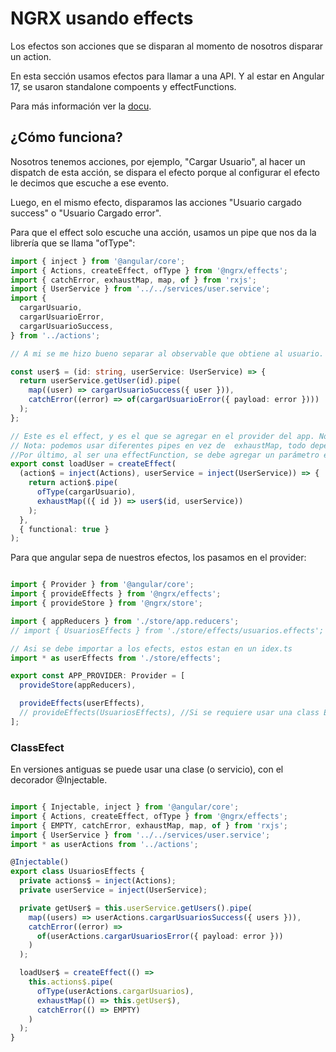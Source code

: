 # NGRX usando effects

Los efectos son acciones que se disparan al momento de nosotros disparar un action. 

En esta sección usamos efectos para llamar a una API. Y al estar en Angular 17, se usaron standalone compoents y effectFunctions. 

Para más información ver la [docu](https://ngrx.io/guide/effects).

## ¿Cómo funciona?
Nosotros tenemos acciones, por ejemplo, "Cargar Usuario", al hacer un dispatch de esta acción, se dispara el efecto porque al configurar el efecto le decimos que escuche a ese evento. 

Luego, en el mismo efecto, disparamos las acciones "Usuario cargado success" o "Usuario Cargado error".

Para que el effect solo escuche una acción, usamos un pipe que nos da la librería que se llama "ofType":

``` typescript
import { inject } from '@angular/core';
import { Actions, createEffect, ofType } from '@ngrx/effects';
import { catchError, exhaustMap, map, of } from 'rxjs';
import { UserService } from '../../services/user.service';
import {
  cargarUsuario,
  cargarUsuarioError,
  cargarUsuarioSuccess,
} from '../actions';

// A mi se me hizo bueno separar al observable que obtiene al usuario. El observable viene del servicio y lo mapeamos para que dispare una acción en cuanto se cargue el usuario de la API o emita la acción de error.

const user$ = (id: string, userService: UserService) => {
  return userService.getUser(id).pipe(
    map((user) => cargarUsuarioSuccess({ user })),
    catchError((error) => of(cargarUsuarioError({ payload: error })))
  );
};

// Este es el effect, y es el que se agregar en el provider del app. Nota que la función *createEffect* recibe dos servicios injectados (gracias a la versión de Angular) y retornamos el action pero transformado por los pipes. 
// Nota: podemos usar diferentes pipes en vez de  exhaustMap, todo depende de nuestra necesidad, el operador debe retornar un observable. ver docu.
//Por último, al ser una effectFunction, se debe agregar un parámetro extra: {functional: true}
export const loadUser = createEffect(
  (action$ = inject(Actions), userService = inject(UserService)) => {
    return action$.pipe(
      ofType(cargarUsuario),
      exhaustMap(({ id }) => user$(id, userService))
    );
  },
  { functional: true }
);

```

Para que angular sepa de nuestros efectos, los pasamos en el provider:

```typescript

import { Provider } from '@angular/core';
import { provideEffects } from '@ngrx/effects';
import { provideStore } from '@ngrx/store';

import { appReducers } from './store/app.reducers';
// import { UsuariosEffects } from './store/effects/usuarios.effects';

// Asi se debe importar a los efects, estos estan en un idex.ts
import * as userEffects from './store/effects';

export const APP_PROVIDER: Provider = [
  provideStore(appReducers),

  provideEffects(userEffects),
  // provideEffects(UsuariosEffects), //Si se requiere usar una class Effect
];
```

### ClassEfect

En versiones antiguas se puede usar una clase (o servicio), con el decorador @Injectable.

``` typescript

import { Injectable, inject } from '@angular/core';
import { Actions, createEffect, ofType } from '@ngrx/effects';
import { EMPTY, catchError, exhaustMap, map, of } from 'rxjs';
import { UserService } from '../../services/user.service';
import * as userActions from '../actions';

@Injectable()
export class UsuariosEffects {
  private actions$ = inject(Actions);
  private userService = inject(UserService);

  private getUser$ = this.userService.getUsers().pipe(
    map((users) => userActions.cargarUsuariosSuccess({ users })),
    catchError((error) =>
      of(userActions.cargarUsuariosError({ payload: error }))
    )
  );

  loadUser$ = createEffect(() =>
    this.actions$.pipe(
      ofType(userActions.cargarUsuarios),
      exhaustMap(() => this.getUser$),
      catchError(() => EMPTY)
    )
  );
}

```